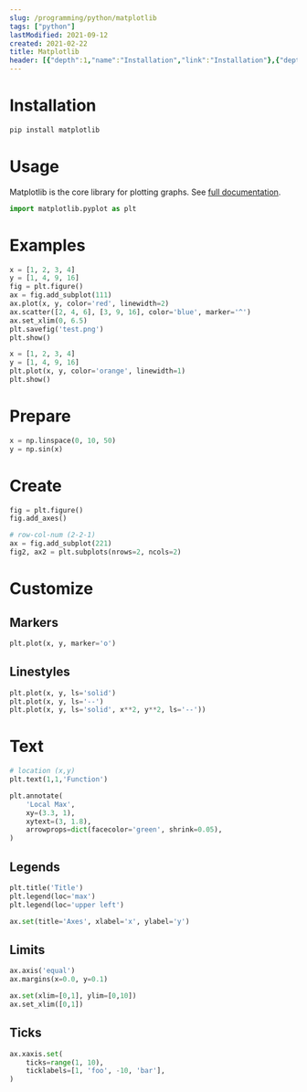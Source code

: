 ```yaml
---
slug: /programming/python/matplotlib
tags: ["python"]
lastModified: 2021-09-12
created: 2021-02-22
title: Matplotlib
header: [{"depth":1,"name":"Installation","link":"Installation"},{"depth":1,"name":"Usage","link":"Usage"},{"depth":1,"name":"Examples","link":"Examples"},{"depth":1,"name":"Prepare","link":"Prepare"},{"depth":1,"name":"Create","link":"Create"},{"depth":1,"name":"Customize","link":"Customize"},{"depth":2,"name":"Markers","link":"Markers"},{"depth":2,"name":"Linestyles","link":"Linestyles"},{"depth":1,"name":"Text","link":"Text"},{"depth":2,"name":"Legends","link":"Legends"},{"depth":2,"name":"Limits","link":"Limits"},{"depth":2,"name":"Ticks","link":"Ticks"}]
---
```


# Installation
```python
pip install matplotlib
```

# Usage
Matplotlib is the core library for plotting graphs. See [full documentation](https://matplotlib.org/stable/api/index.html).


```python
import matplotlib.pyplot as plt
```

# Examples
```python
x = [1, 2, 3, 4]
y = [1, 4, 9, 16]
fig = plt.figure()
ax = fig.add_subplot(111)
ax.plot(x, y, color='red', linewidth=2)
ax.scatter([2, 4, 6], [3, 9, 16], color='blue', marker='^')
ax.set_xlim(0, 6.5)
plt.savefig('test.png')
plt.show()
```
```python
x = [1, 2, 3, 4]
y = [1, 4, 9, 16]
plt.plot(x, y, color='orange', linewidth=1)
plt.show()
```


# Prepare
```python
x = np.linspace(0, 10, 50)
y = np.sin(x)
```

# Create
```python
fig = plt.figure()
fig.add_axes()

# row-col-num (2-2-1)
ax = fig.add_subplot(221)
fig2, ax2 = plt.subplots(nrows=2, ncols=2)
```

# Customize

## Markers
```python
plt.plot(x, y, marker='o')
```

## Linestyles
```python
plt.plot(x, y, ls='solid')
plt.plot(x, y, ls='--')
plt.plot(x, y, ls='solid', x**2, y**2, ls='--'))
```

# Text
```python
# location (x,y)
plt.text(1,1,'Function')

plt.annotate(
    'Local Max',
    xy=(3.3, 1),
    xytext=(3, 1.8),
    arrowprops=dict(facecolor='green', shrink=0.05),
)

```

## Legends
```python
plt.title('Title')
plt.legend(loc='max')
plt.legend(loc='upper left')

ax.set(title='Axes', xlabel='x', ylabel='y')
```

## Limits
```python
ax.axis('equal')
ax.margins(x=0.0, y=0.1)

ax.set(xlim=[0,1], ylim=[0,10])
ax.set_xlim([0,1])
```

## Ticks
```python
ax.xaxis.set(
    ticks=range(1, 10),
    ticklabels=[1, 'foo', -10, 'bar'],
)
```
